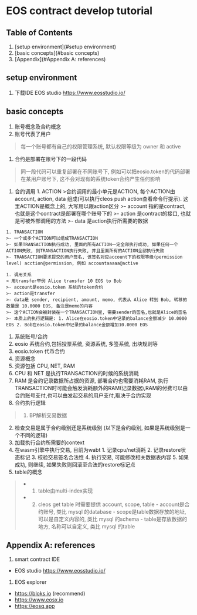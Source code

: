 # EOS contract develop tutorial

## Table of Contents
1. [setup environment](#setup environment)
1. [basic concepts](#basic concepts)
1. [Appendix](#Appendix A: references)


## setup environment

1. 下载IDE EOS studio https://www.eosstudio.io/


## basic concepts
1. 账号概念及合约概念
  1. 账号代表了用户  
  >每一个账号都有自己的权限管理系统, 默认权限等级为 owner 和 active

  1. 合约是部署在账号下的一段代码  
  >同一段代码可以重复部署在不同账号下, 例如可以把eosio.token的代码部署在某用户账号下, 这不会对现有的系统token合约产生任何影响

  1. 合约调用
    1. ACTION
    >合约调用的最小单元是ACTION, 每个ACTION由account, action, data 组成(可以执行cleos push action查看命令行提示). 这里ACTION是概念上的, 大写用以跟action区分
    >- account 指的是contract, 也就是这个contract是部署在哪个账号下的
    >- action 是contract的接口, 也就是可被外部调用的方法
    >- data 是action执行所需要的数据

    1. TRANSACTION
    >- 一个或多个ACTION可以组成TRANSACTION  
    >- 如果TRANSACTION执行成功, 里面的所有ACTION一定全部执行成功, 如果任何一个ACTION失败, 则TRANSACTION执行失败, 并且里面所有的ACTION全部执行失败  
    >- TRANSACTION要求提交的用户签名, 该签名对应account下的权限等级(permission level) acction@permission, 例如 accountaaaaa@active

    1. 调用关系
    > 用transfer举例 Alice transfer 10 EOS to Bob
    >- account是eosio.token 系统的token合约
    >- action是transfer
    >- data是 sender, recipient, amount, memo, 代表从 Alice 转到 Bob, 转移的数量是 10.0000 EOS, 备注是memo的内容
    >- 这个ACTION会被封装在一个TRANSACTION里, 需要sender的签名,也就是Alice的签名
    >- 本质上的执行逻辑是: 1. Alice在eosio.token中记录的balance金额减少 10.0000 EOS 2. Bob在eosio.token中记录的balance金额增加10.0000 EOS

1. 系统账号/合约
  1. eosio 系统合约,包括投票系统, 资源系统, 多签系统, 出块规则等
  2. eosio.token 代币合约
1. 资源概念
  1. 资源包括 CPU, NET, RAM
  2. CPU 和 NET 是执行TRANSACTION的时候的系统消耗
  3. RAM 是合约记录数据所占据的资源, 部署合约也需要消耗RAM, 执行TRANSACTION时可能会触发消耗额外的RAM(记录数据),RAM的付费可以由合约账号支付,也可以由发起交易的用户支付,取决于合约实现
1. 合约执行逻辑
  >1. BP解析交易数据
  2. 检查交易是属于合约级别还是系统级别 (以下是合约级别, 如果是系统级别是一个不同的逻辑)
  3. 加载执行合约所需要的context
  4. 在wasm引擎中执行交易, 目前为wabt
    1. 记录cpu/net消耗
    2. 记录restore状态标记
    3. 校验交易签名合法性
    4. 执行交易, 可能修改相关数据表内容
    5. 如果成功, 则继续, 如果失败则回滚至合法的restore标记点
1. table的概念
  >- 1. table由multi-index实现
  >- 2. cleos get table 时需要提供 account, scope, table
      - account是合约账号, 类比 mysql 的database
      - scope是table数据存放的地址, 可以是自定义内容的, 类比 mysql 的schema
      - table是存放数据的地方, 名称可以自定义, 类比 mysql 的table


## Appendix A: references
1. smart contract IDE
  - EOS studio https://www.eosstudio.io/
1. EOS explorer
  - https://bloks.io (recommend)
  - https://www.eosx.io
  - https://eosq.app
